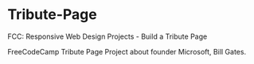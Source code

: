 # Tribute-Page
FCC: Responsive Web Design Projects - Build a Tribute Page

FreeCodeCamp Tribute Page Project about founder Microsoft, Bill Gates.
